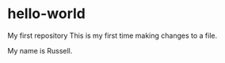 # hello-world
My first repository
This is my first time making changes to a file. 

My name is Russell.
